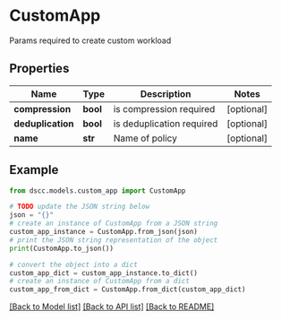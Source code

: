 # CustomApp

Params required to create custom workload

## Properties

Name | Type | Description | Notes
------------ | ------------- | ------------- | -------------
**compression** | **bool** | is compression required | [optional] 
**deduplication** | **bool** | is deduplication required | [optional] 
**name** | **str** | Name of policy | [optional] 

## Example

```python
from dscc.models.custom_app import CustomApp

# TODO update the JSON string below
json = "{}"
# create an instance of CustomApp from a JSON string
custom_app_instance = CustomApp.from_json(json)
# print the JSON string representation of the object
print(CustomApp.to_json())

# convert the object into a dict
custom_app_dict = custom_app_instance.to_dict()
# create an instance of CustomApp from a dict
custom_app_from_dict = CustomApp.from_dict(custom_app_dict)
```
[[Back to Model list]](../README.md#documentation-for-models) [[Back to API list]](../README.md#documentation-for-api-endpoints) [[Back to README]](../README.md)


